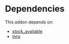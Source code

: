 # Dependencies

This addon depends on:

- [stock_available](https://github.com/bringout/oca-technical)
- [mrp](https://github.com/bringout/oca-ocb-mrp)
